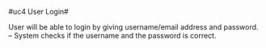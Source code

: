 #uc4 User Login#

User will be able to login by giving username/email address and password. – System checks if the username and the password is correct.
